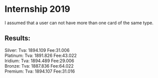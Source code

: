 # Internship 2019


I assumed that a user can not have more than one card of the same type.


<h2>Results:</h2>
Silver:         Tva: 1894.109   Fee:31.006 <br>
Platinum:       Tva: 1891.826   Fee:43.022 <br>
Iridium:        Tva: 1894.489   Fee:29.006 <br>
Bronze:         Tva: 1887.836   Fee:64.022 <br>
Premium:        Tva: 1894.107   Fee:31.016 <br>

